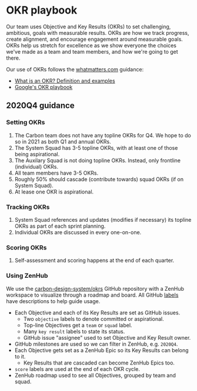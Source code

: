 # OKR playbook

Our team uses Objective and Key Results (OKRs) to set challenging, ambitious, goals with measurable results. OKRs are how we track progress, create alignment, and encourage engagement around measurable goals. OKRs help us stretch for excellence as we show everyone the choices we've made as a team and team members, and how we're going to get there.

Our use of OKRs follows the [whatmatters.com](https://www.whatmatters.com/) guidance:

- [What is an OKR? Definition and examples](https://www.whatmatters.com/faqs/okr-meaning-definition-example/)
- [Google's OKR playbook](https://www.whatmatters.com/resources/google-okr-playbook/)

## 2020Q4 guidance

### Setting OKRs

1. The Carbon team does not have any topline OKRs for Q4. We hope to do so in 2021 as both Q1 and annual OKRs.
1. The System Squad has 3-5 topline OKRs, with at least one of those being aspirational.
1. The Auxilary Squad is not doing topline OKRs. Instead, only frontline (individual) OKRs.
1. All team members have 3-5 OKRs.
1. Roughly 50% should cascade (contribute towards) squad OKRs (if on System Squad).
1. At lease one OKR is aspirational.

### Tracking OKRs

1. System Squad references and updates (modifies if necessary) its topline OKRs as part of each sprint planning.
1. Individual OKRs are discussed in every one-on-one.

### Scoring OKRs

1. Self-assessment and scoring happens at the end of each quarter.

### Using ZenHub

We use the [carbon-design-system/okrs](https://github.com/carbon-design-system/okrs) GitHub repository with a ZenHub workspace to visualize through a roadmap and board. All GitHub [labels](https://github.com/carbon-design-system/okrs/labels) have descriptions to help guide usage.

- Each Objective and each of its Key Results are set as GitHub issues.
  - Two `objective` labels to denote committed or aspirational.
  - Top-line Objectives get a `team` or `squad` label.
  - Many `key result` labels to state its status.
  - GitHub issue "assignee" used to set Objective and Key Result owner.
- GitHub milestones are used so we can filter in ZenHub, e.g. `2020Q4`.
- Each Objective gets set as a ZenHub Epic so its Key Results can belong to it.
  - Key Results that are cascaded can become ZenHub Epics too.
- `score` labels are used at the end of each OKR cycle.
- ZenHub roadmap used to see all Objectives, grouped by team and squad.
